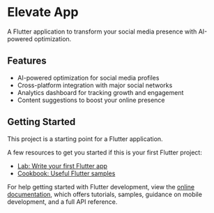 # Elevate App

A Flutter application to transform your social media presence with AI-powered optimization.

## Features

- AI-powered optimization for social media profiles
- Cross-platform integration with major social networks
- Analytics dashboard for tracking growth and engagement
- Content suggestions to boost your online presence

## Getting Started

This project is a starting point for a Flutter application.

A few resources to get you started if this is your first Flutter project:

- [Lab: Write your first Flutter app](https://docs.flutter.dev/get-started/codelab)
- [Cookbook: Useful Flutter samples](https://docs.flutter.dev/cookbook)

For help getting started with Flutter development, view the
[online documentation](https://docs.flutter.dev/), which offers tutorials,
samples, guidance on mobile development, and a full API reference.

